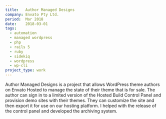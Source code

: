 ```yaml
---
title:   Author Managed Designs
company: Envato Pty Ltd.
period:  Mar 2018
date:    2018-03-01
tags:
  - automation
  - managed wordpress
  - php
  - rails 5
  - ruby
  - sidekiq
  - wordpress
  - wp-cli
project_type: work
---
```


Author Managed Designs is a project that allows WordPress theme authors on
Envato Hosted to manage the state of their theme that is for sale. The author
can sign in to a limited version of the Hosted Build Control Panel and
provision demo sites with their themes. They can customize the site and then
export it for use on our hosting platform. I helped with the release of the
control panel and developed the archiving system.

<!--
**Biggest Challenge:** 

**Biggest Triumph:**
-->
